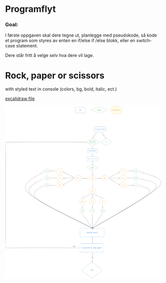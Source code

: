 # Programflyt

### Goal:

I første oppgaven skal dere tegne ut, planlegge med pseudokode, så kode et program som styres av enten en if/else if /else blokk, eller en switch-case statement.

Dere står fritt å velge selv hva dere vil lage.

# Rock, paper or scissors

with styled text in console (colors, bg, bold, italic, ect.)

[excalidraw file](https://excalidraw.com/#json=NkezHU1Hjh7JXf-kSPAre,T2YIiet-gY8FVzBB2gZchQ)

![alt text](<rock, paper, scissors.png>)
